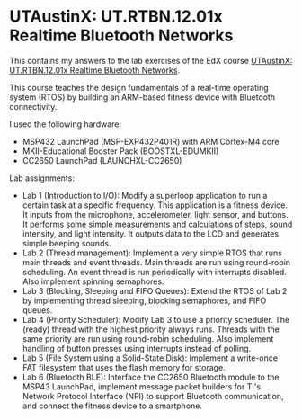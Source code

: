 # UTAustinX: UT.RTBN.12.01x Realtime Bluetooth Networks

This contains my answers to the lab exercises of the EdX course 
[UTAustinX: UT.RTBN.12.01x Realtime Bluetooth Networks](https://www.edx.org/course/real-time-bluetooth-networks-shape-world-utaustinx-ut-rtbn-12-01x-0).

This course teaches the design fundamentals of a real-time operating system (RTOS) by building an ARM-based fitness device with Bluetooth connectivity.

I used the following hardware:
* MSP432 LaunchPad (MSP-EXP432P401R) with ARM Cortex-M4 core
* MKII-Educational Booster Pack (BOOSTXL-EDUMKII)
* CC2650 LaunchPad (LAUNCHXL-CC2650)

Lab assignments:
* Lab 1 (Introduction to I/O): Modify a superloop application to run a certain task at a specific frequency. This application is a fitness device. It inputs from the microphone, accelerometer, light sensor, and buttons. It performs some simple measurements and calculations of steps, sound intensity, and light intensity. It outputs data to the LCD and generates simple beeping sounds.
* Lab 2 (Thread management): Implement a very simple RTOS that runs main threads and event threads. Main threads are run using round-robin scheduling. An event thread is run periodically with interrupts disabled. Also implement spinning semaphores.
* Lab 3 (Blocking, Sleeping and FIFO Queues): Extend the RTOS of Lab 2 by implementing thread sleeping, blocking semaphores, and FIFO queues.
* Lab 4 (Priority Scheduler): Modify Lab 3 to use a priority scheduler. The (ready) thread with the highest priority always runs. Threads with the same priority are run using round-robin scheduling. Also implement handling of button presses using interrupts instead of polling.
* Lab 5 (File System using a Solid-State Disk): Implement a write-once FAT filesystem that uses the flash memory for storage.
* Lab 6 (Bluetooth BLE): Interface the CC2650 Bluetooth module to the MSP43 LaunchPad, implement message packet builders for TI's Network Protocol Interface (NPI) to support Bluetooth communication, and connect the fitness device to a smartphone.
